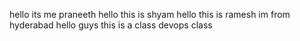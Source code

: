 hello its me praneeth
hello this is shyam
hello this is ramesh
im from hyderabad
hello guys this is a class
devops class
